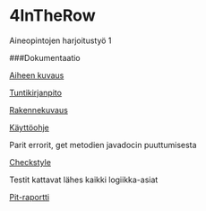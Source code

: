 ﻿# 4InTheRow

Aineopintojen harjoitustyö 1


###Dokumentaatio


[Aiheen kuvaus](dokumentaatiohakemisto/aihemaarittely.md)

[Tuntikirjanpito](dokumentaatiohakemisto/tuntikirjanpito.md)

[Rakennekuvaus](dokumentaatiohakemisto/Rakennekuvaus.md)

[Käyttöohje](dokumentaatiohakemisto/Kayttoohje.md)

Parit errorit, get metodien javadocin puuttumisesta

[Checkstyle](https://htmlpreview.github.io/?https://github.com/Jusaa/4InTheRow/blob/master/dokumentaatiohakemisto/Checkstyle/checkstyle.html)

Testit kattavat lähes kaikki logiikka-asiat

[Pit-raportti](https://htmlpreview.github.io/?https://github.com/Jusaa/4InTheRow/blob/master/dokumentaatiohakemisto/Pit-raportti/index.html)
